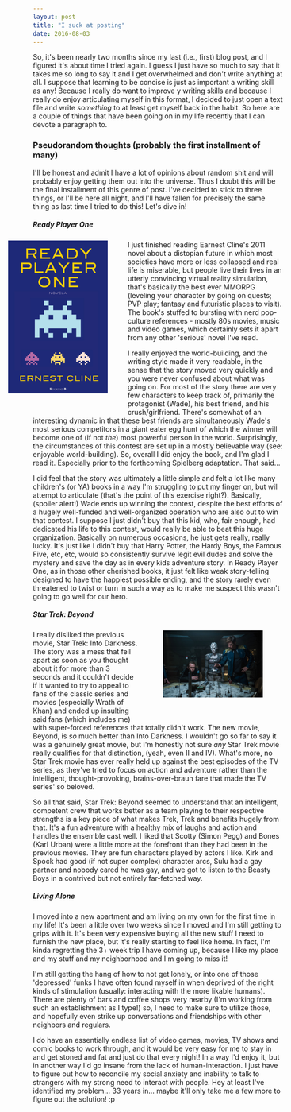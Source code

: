 ```yaml
---
layout: post
title: "I suck at posting"
date: 2016-08-03
---
```


So, it's been nearly two months since my last (i.e., first) blog post, and I figured it's about time I tried again. I guess I just have so much to say that it takes me so long to say it and I get overwhelmed and don't write anything at all. I suppose that learning to be concise is just as important a writing skill as any! Because I really do want to improve y writing skills and because I really do enjoy articulating myself in this format, I decided to just open a text file and write _something_ to at least get myself back in the habit. So here are a couple of things that have been going on in my life recently that I can devote a paragraph to.

### Pseudorandom thoughts (probably the first installment of many)
I'll be honest and admit I have a lot of opinions about random shit and will probably enjoy getting them out into the universe. Thus I doubt this will be the final installment of this genre of post. I've decided to stick to three things, or I'll be here all night, and I'll have fallen for precisely the same thing as last time I tried to do this! Let's dive in!

##### Ready Player One

<img align="left" src="/_posts/images/ready-2.jpg" title="Ready Player One" width="40%" style="margin:0 2.5rem 2.5rem -10%">

I just finished reading Earnest Cline's 2011 novel about a distopian future in which most societies have more or less collapsed and real life is miserable, but people live their lives in an utterly convincing virtual reality simulation, that's basically the best ever MMORPG (leveling your character by going on quests; PVP play; fantasy and futuristic places to visit). The book's stuffed to bursting with nerd pop-culture references - mostly 80s movies, music and video games, which certainly sets it apart from any other 'serious' novel I've read. 

I really enjoyed the world-building, and the writing style made it very readable, in the sense that the story moved very quickly and you were never confused about what was going on. For most of the story there are very few characters to keep track of, primarily the protagonist (Wade), his best friend, and his crush/girlfriend. There's somewhat of an interesting dynamic in that these best friends are simultaneously Wade's most serious competitors in a giant eater egg hunt of which the winner will become one of (if not _the_) most powerful person in the world. Surprisingly, the circumstances of this contest are set up in a mostly believable way (see: enjoyable world-building). So, overall I did enjoy the book, and I'm glad I read it. Especially prior to the forthcoming Spielberg adaptation. That said...

I did feel that the story was ultimately a little simple and felt a lot like many children's (or YA) books in a way I'm struggling to put my finger on, but will attempt to articulate (that's the point of this exercise right?). Basically, (spoiler alert!) Wade ends up winning the contest, despite the best efforts of a hugely well-funded and well-organized operation who are also out to win that contest. I suppose I just didn't buy that this kid, who, fair enough, had dedicated his life to this contest, would really be able to beat this huge organization. Basically on numerous occasions, he just gets really, really lucky. It's just like I didn't buy that Harry Potter, the Hardy Boys, the Famous Five, etc, etc, would so consistently survive legit evil dudes and solve the mystery and save the day as in every kids adventure story. In Ready Player One, as in those other cherished books, it just felt like weak story-telling designed to have the happiest possible ending, and the story rarely even threatened to twist or turn in such a way as to make me suspect this wasn't going to go well for our hero.

##### Star Trek: Beyond

<img align="right" src="images/beyond0001.jpg" title="Star Trek:Beyond" width="40%" style="margin:0 2.5rem 2.5rem 10%">

I really disliked the previous movie, Star Trek: Into Darkness. The story was a mess that fell apart as soon as you thought about it for more than 3 seconds and it couldn't decide if it wanted to try to appeal to fans of the classic series and movies (especially Wrath of Khan) and ended up insulting said fans (which includes me) with super-forced references that totally didn't work. The new movie, Beyond, is _so_ much better than Into Darkness. I wouldn't go so far to say it was a genuinely great movie, but I'm honestly not sure _any_ Star Trek movie really qualifies for that distinction, (yeah, even II and IV). What's more, no Star Trek movie has ever really held up against the best episodes of the TV series, as they've tried to focus on action and adventure rather than the intelligent, thought-provoking, brains-over-braun fare that made the TV series' so beloved. 

So all that said, Star Trek: Beyond seemed to understand that an intelligent, competent crew that works better as a team playing to their respective strengths is a key piece of what makes Trek, Trek and benefits hugely from that. It's a fun adventure with a healthy mix of laughs and action and handles the ensemble cast well. I liked that Scotty (Simon Pegg) and Bones (Karl Urban) were a little more at the forefront than they had been in the previous movies. They are fun characters played by actors I like. Kirk and Spock had good (if not super complex) character arcs, Sulu had a gay partner and nobody cared he was gay, and we got to listen to the Beasty Boys in a contrived but not entirely far-fetched way.

##### Living Alone

I moved into a new apartment and am living on my own for the first time in my life! It's been a little over two weeks since I moved and I'm still getting to grips with it. It's been very expensive buying all the new stuff I need to furnish the new place, but it's really starting to feel like home. In fact, I'm kinda regretting the 3+ week trip I have coming up, because I like my place and my stuff and my neighborhood and I'm going to miss it! 

I'm still getting the hang of how to not get lonely, or into one of those 'depressed' funks I have often found myself in when deprived of the right kinds of stimulation (usually: interacting with the more likable humans). There are plenty of bars and coffee shops very nearby (I'm working from such an establishment as I type!) so, I need to make sure to utilize those, and hopefully even strike up conversations and friendships with other neighbors and regulars. 

I do have an essentially endless list of video games, movies, TV shows and comic books to work through, and it would be very easy for me to stay in and get stoned and fat and just do that every night! In a way I'd enjoy it, but in another way I'd go insane from the lack of human-interaction. I just have to figure out how to reconcile my social anxiety and inability to talk to strangers with my strong need to interact with people. Hey at least I've identified my problem... 33 years in... maybe it'll only take me a few more to figure out the solution! :p


